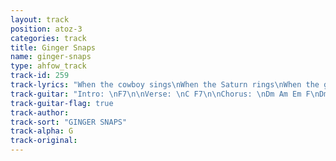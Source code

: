 ```yaml
---
layout: track
position: atoz-3
categories: track
title: Ginger Snaps
name: ginger-snaps
type: ahfow_track
track-id: 259
track-lyrics: "When the cowboy sings\nWhen the Saturn rings\nWhen the ginger snaps\nWhen the thunder claps\n\nYou can cut my hair\nYou can fill my cup\nYou can tell me lies\nYou can make it up\nWe're gonna make it after all\n\nI don't need to know who's right or wrong\nIt's not a crime to change your mind\n\nWhen the kitchen sinks\nWhen the sugar winks\nWhen the doctor calls\nWhen Niagara falls\n\nI'm a wayward Tom\nI'm a silver streak\nAnd the walls have ears\nBut the walls don't speak\nWe're gonna make it after all\n\nI don't need to know who's right or wrong\nIt's not a crime to change your mind\n\nDon't need to know\nDon't need to know........"
track-guitar: "Intro: \nF7\n\nVerse: \nC F7\n\nChorus: \nDm Am Em F\nDm Am G G \n\n(provided by britta)"
track-guitar-flag: true
track-author: 
track-sort: "GINGER SNAPS"
track-alpha: G
track-original: 
---
```


